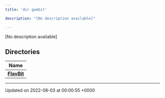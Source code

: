 ```yaml
---
title: 'dir gambit'

description: "[No description available]"

---
```







[No description available]

## Directories

| Name           |
| -------------- |
| **[FlavBit](/documentation/code/gambit_sphinx/files/dir_79b9619463ce09cde16afaa584237f8f/#dir-flavbit)**  |






-------------------------------

Updated on 2022-08-03 at 00:00:55 +0000
